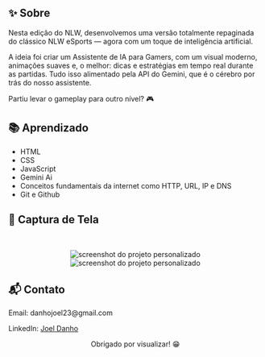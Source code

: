 <!-- README.md -->

<h2>✨ Sobre</h2>

Nesta edição do NLW, desenvolvemos uma versão totalmente repaginada do clássico NLW eSports — agora com um toque de inteligência artificial.

A ideia foi criar um Assistente de IA para Gamers, com um visual moderno, animações suaves e, o melhor: dicas e estratégias em tempo real durante as partidas. Tudo isso alimentado pela API do Gemini, que é o cérebro por trás do nosso assistente.

Partiu levar o gameplay para outro nível? 🎮


<h2>
📚 Aprendizado </h2>

<ul>
  <li>HTML
  <li>CSS</li>
  <li>JavaScript</li>
  <li>Gemini Ai
  <li>Conceitos fundamentais da internet como HTTP, URL, IP e DNS</li>
  <li>Git e Github
</ul>



<h2>📸 Captura de Tela</h2><br>

<p align="center">
  <img src="./assets/Captura de ecr\303\243_30-7-2025_135759_127.0.0.1.jpeg" alt="screenshot do projeto personalizado">
  <img src="./assets/Captura de ecr\303\243_30-7-2025_135822_127.0.0.1.jpeg" alt="screenshot do projeto personalizado">
</p>


<h2>📬 Contato</h2>

<p>Email: danhojoel23@gmail.com</p>
  LinkedIn: <a href="https://www.linkedin.com/in/guilhermeatc/">Joel Danho</a>

<p align="center">
Obrigado por visualizar! 😁
